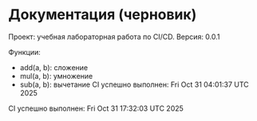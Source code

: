 # Документация (черновик)

Проект: учебная лабораторная работа по CI/CD.
Версия: 0.0.1

Функции:
- add(a, b): сложение
- mul(a, b): умножение
- sub(a, b): вычетание
CI успешно выполнен: Fri Oct 31 04:01:37 UTC 2025

CI успешно выполнен: Fri Oct 31 17:32:03 UTC 2025


